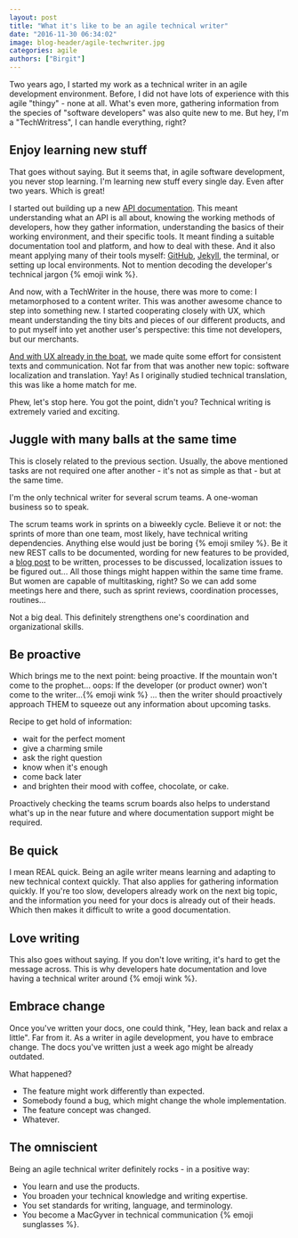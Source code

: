 ```yaml
---
layout: post
title: "What it's like to be an agile technical writer"
date: "2016-11-30 06:34:02"
image: blog-header/agile-techwriter.jpg
categories: agile
authors: ["Birgit"]
---
```


Two years ago, I started my work as a technical writer in an agile development environment.
Before, I did not have lots of experience with this agile "thingy" - none at all.
What's even more, gathering information from the species of "software developers" was also quite new to me.
But hey, I'm a "TechWritress", I can handle everything, right?

## Enjoy learning new stuff

That goes without saying.
But it seems that, in agile software development, you never stop learning.
I'm learning new stuff every single day.
Even after two years.
Which is great!

I started out building up a new [API documentation](https://developer.epages.com/apps).
This meant understanding what an API is all about, knowing the working methods of developers, how they gather information, understanding the basics of their working environment, and their specific tools.
It meant finding a suitable documentation tool and platform, and how to deal with these.
And it also meant applying many of their tools myself: [GitHub](https://github.com/), [Jekyll](https://jekyllrb.com/), the terminal, or setting up local environments.
Not to mention decoding the developer's technical jargon {% emoji wink %}.

And now, with a TechWriter in the house, there was more to come:
I metamorphosed to a content writer.
This was another awesome chance to step into something new.
I started cooperating closely with UX, which meant understanding the tiny bits and pieces of our different products, and to put myself into yet another user's perspective: this time not developers, but our merchants.

[And with UX already in the boat](https://developer.epages.com/blog/2016/06/16/ux-tw-cooperation.html), we made quite some effort for consistent texts and communication.
Not far from that was another new topic: software localization and translation.
Yay!
As I originally studied technical translation, this was like a home match for me.

Phew, let's stop here.
You got the point, didn't you?
Technical writing is extremely varied and exciting.

## Juggle with many balls at the same time

This is closely related to the previous section.
Usually, the above mentioned tasks are not required one after another - it's not as simple as that - but at the same time.

I'm the only technical writer for several scrum teams.
A one-woman business so to speak.

The scrum teams work in sprints on a biweekly cycle.
Believe it or not: the sprints of more than one team, most likely, have technical writing dependencies.
Anything else would just be boring {% emoji smiley %}.
Be it new REST calls to be documented, wording for new features to be provided, a [blog post](https://developer.epages.com/blog) to be written, processes to be discussed, localization issues to be figured out...
All those things might happen within the same time frame.
But women are capable of multitasking, right?
So we can add some meetings here and there, such as sprint reviews, coordination processes, routines...

Not a big deal.
This definitely strengthens one's coordination and organizational skills.

## Be proactive

Which brings me to the next point: being proactive.
If the mountain won't come to the prophet... oops: If the developer (or product owner) won't come to the writer...{% emoji wink %}
... then the writer should proactively approach THEM to squeeze out any information about upcoming tasks.

Recipe to get hold of information:

* wait for the perfect moment
* give a charming smile
* ask the right question
* know when it's enough
* come back later
* and brighten their mood with coffee, chocolate, or cake.

Proactively checking the teams scrum boards also helps to understand what's up in the near future and where documentation support might be required.

## Be quick

I mean REAL quick.
Being an agile writer means learning and adapting to new technical context quickly.
That also applies for gathering information quickly.
If you're too slow, developers already work on the next big topic, and the information you need for your docs is already out of their heads.
Which then makes it difficult to write a good documentation.

## Love writing

This also goes without saying.
If you don't love writing, it's hard to get the message across.
This is why developers hate documentation and love having a technical writer around {% emoji wink %}.

## Embrace change

Once you've written your docs, one could think, "Hey, lean back and relax a little".
Far from it.
As a writer in agile development, you have to embrace change.
The docs you've written just a week ago might be already outdated.

What happened?

* The feature might work differently than expected.
* Somebody found a bug, which might change the whole implementation.
* The feature concept was changed.
* Whatever.

## The omniscient

Being an agile technical writer definitely rocks - in a positive way:

* You learn and use the products.
* You broaden your technical knowledge and writing expertise.
* You set standards for writing, language, and terminology.
* You become a MacGyver in technical communication {% emoji sunglasses %}.
